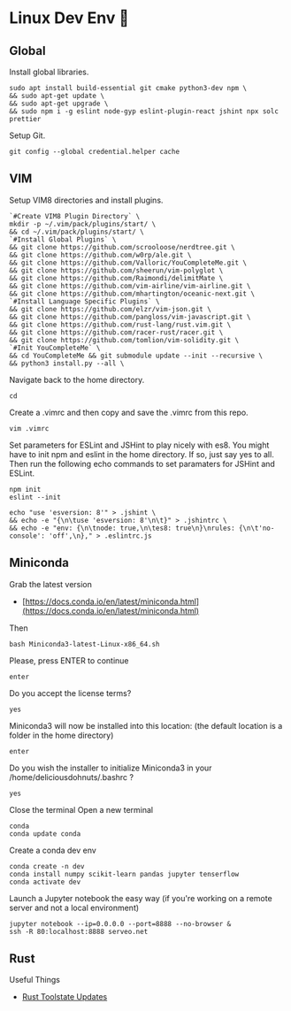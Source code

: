 # Linux Dev Env 🐧

## Global

Install global libraries.

    sudo apt install build-essential git cmake python3-dev npm \
    && sudo apt-get update \
    && sudo apt-get upgrade \
    && sudo npm i -g eslint node-gyp eslint-plugin-react jshint npx solc prettier
    
Setup Git.

    git config --global credential.helper cache

## VIM

Setup VIM8 directories and install plugins.

    `#Create VIM8 Plugin Directory` \
    mkdir -p ~/.vim/pack/plugins/start/ \
    && cd ~/.vim/pack/plugins/start/ \
    `#Install Global Plugins` \
    && git clone https://github.com/scrooloose/nerdtree.git \
    && git clone https://github.com/w0rp/ale.git \
    && git clone https://github.com/Valloric/YouCompleteMe.git \
    && git clone https://github.com/sheerun/vim-polyglot \
    && git clone https://github.com/Raimondi/delimitMate \
    && git clone https://github.com/vim-airline/vim-airline.git \
    && git clone https://github.com/mhartington/oceanic-next.git \
    `#Install Language Specific Plugins` \
    && git clone https://github.com/elzr/vim-json.git \
    && git clone https://github.com/pangloss/vim-javascript.git \
    && git clone https://github.com/rust-lang/rust.vim.git \
    && git clone https://github.com/racer-rust/racer.git \
    && git clone https://github.com/tomlion/vim-solidity.git \
    `#Init YouCompleteMe` \
    && cd YouCompleteMe && git submodule update --init --recursive \
    && python3 install.py --all \
 
Navigate back to the home directory.

    cd
 
Create a .vimrc and then copy and save the .vimrc from this repo.

    vim .vimrc
    
Set parameters for ESLint and JSHint to play nicely with es8. You might have to init npm and eslint in the home directory. If so, just say yes to all. Then run the following echo commands to set paramaters for JSHint and ESLint.

    npm init
    eslint --init

    echo "use 'esversion: 8'" > .jshint \
    && echo -e "{\n\tuse 'esversion: 8'\n\t}" > .jshintrc \
    && echo -e "env: {\n\tnode: true,\n\tes8: true\n}\nrules: {\n\t'no-console': 'off',\n}," > .eslintrc.js
    
## Miniconda

Grab the latest version
- [https://docs.conda.io/en/latest/miniconda.html](https://docs.conda.io/en/latest/miniconda.html)

Then 

    bash Miniconda3-latest-Linux-x86_64.sh
    
Please, press ENTER to continue

    enter

Do you accept the license terms?

    yes
    
Miniconda3 will now be installed into this location: (the default location is a folder in the home directory)
    
    enter
    
Do you wish the installer to initialize Miniconda3
in your /home/deliciousdohnuts/.bashrc ?

    yes

Close the terminal
Open a new terminal

    conda
    conda update conda

Create a conda dev env

    conda create -n dev
    conda install numpy scikit-learn pandas jupyter tenserflow
    conda activate dev

Launch a Jupyter notebook the easy way (if you're working on a remote server and not a local environment)

    jupyter notebook --ip=0.0.0.0 --port=8888 --no-browser &
    ssh -R 80:localhost:8888 serveo.net

## Rust

Useful Things
- [Rust Toolstate Updates](https://rust-lang-nursery.github.io/rust-toolstate/)
